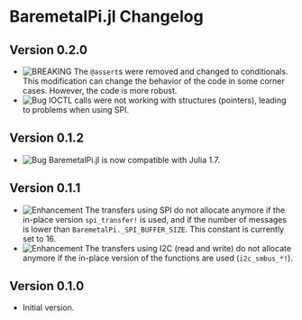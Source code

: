 BaremetalPi.jl Changelog
========================

Version 0.2.0
-------------

- ![BREAKING][badge-breaking] The `@assert`s were removed and changed to
  conditionals. This modification can change the behavior of the code in some
  corner cases. However, the code is more robust.
- ![Bug][badge-bugfix] IOCTL calls were not working with structures (pointers),
  leading to problems when using SPI.


Version 0.1.2
-------------

- ![Bug][badge-bugfix] BaremetalPi.jl is now compatible with Julia 1.7.

Version 0.1.1
-------------

- ![Enhancement][badge-enhancement] The transfers using SPI do not allocate
  anymore if the in-place version `spi_transfer!` is used, and if the number of
  messages is lower than `BaremetalPi._SPI_BUFFER_SIZE`. This constant is
  currently set to 16.
- ![Enhancement][badge-enhancement] The transfers using I2C (read and write) do
  not allocate anymore if the in-place version of the functions are used
  (`i2c_smbus_*!`).

Version 0.1.0
-------------

- Initial version.

[badge-breaking]: https://img.shields.io/badge/BREAKING-red.svg
[badge-deprecation]: https://img.shields.io/badge/Deprecation-orange.svg
[badge-feature]: https://img.shields.io/badge/Feature-green.svg
[badge-enhancement]: https://img.shields.io/badge/Enhancement-blue.svg
[badge-bugfix]: https://img.shields.io/badge/Bugfix-purple.svg
[badge-info]: https://img.shields.io/badge/Info-gray.svg
